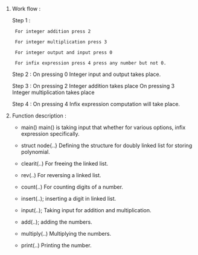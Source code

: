 
1) Work flow : 

	Step 1 : 
		
		For integer addition press 2

		For integer multiplication press 3

		For integer output and input press 0

		For infix expression press 4 press any number but not 0.
	
	Step 2 :
		On pressing 0
		Integer input and output takes place.
		
	Step 3 : 
		On pressing 2
		Integer addition takes place
		On pressing 3
		Integer multiplication takes place
	
	Step 4 :
		On pressing 4
		Infix expression computation will take place.
	
	
2) Function description :

	*	main()
		main() is taking input that whether for various options, infix expression specifically.

	*	struct node{..}
		Defining the structure for doubly linked list for storing polynomial.

	*	clearit(..)
		For freeing the linked list.
	
	*	rev(..)
		For reversing a linked list.

	*	count(..)
		For counting digits of a number.

	*	insert(..);
		inserting a digit in linked list.

	*	input(..);
		Taking input for addition and multiplication.

	*	add(..);
		adding the numbers.

	*	multiply(..)
		Multiplying the numbers.

	*	print(..)
		Printing the number.

	


		
	
		

